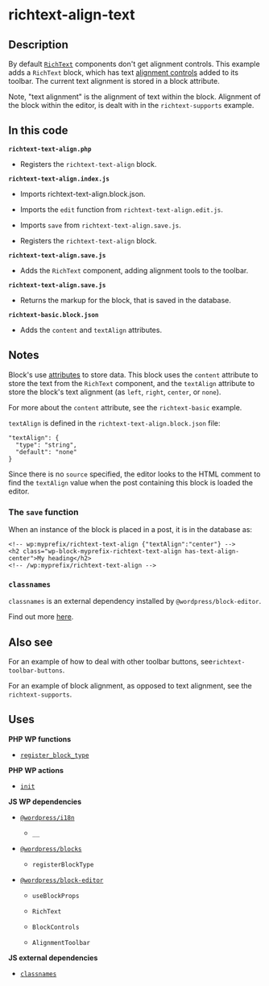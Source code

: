 # richtext-align-text

## Description

By default [`RichText`](https://github.com/WordPress/gutenberg/blob/trunk/packages/block-editor/src/components/rich-text/README.md) components don't get alignment controls. This example adds a `RichText` block, which has text [alignment controls](https://developer.wordpress.org/block-editor/how-to-guides/block-tutorial/block-controls-toolbar-and-sidebar/) added to its toolbar. The current text alignment is stored in a block attribute.

Note, "text alignment" is the alignment of text within the block. Alignment of the block within the editor, is dealt with in the `richtext-supports` example.

## In this code

**`richtext-text-align.php`**

- Registers the `richtext-text-align` block.

**`richtext-text-align.index.js`**

- Imports richtext-text-align.block.json.

- Imports the `edit` function from `richtext-text-align.edit.js`.

- Imports `save` from `richtext-text-align.save.js`.

- Registers the `richtext-text-align` block.

**`richtext-text-align.save.js`**

- Adds the `RichText` component, adding alignment tools to the toolbar.

**`richtext-text-align.save.js`**

- Returns the markup for the block, that is saved in the database.

**`richtext-basic.block.json`**

- Adds the `content` and `textAlign` attributes.

## Notes

Block's use [attributes](https://developer.wordpress.org/block-editor/reference-guides/block-api/block-attributes/) to store data. This block uses the `content` attribute to store the text from the `RichText` component, and the `textAlign` attribute to store the block's text alignment (as `left`, `right`, `center`, or `none`).

For more about the `content` attribute, see the `richtext-basic` example.

`textAlign` is defined in the `richtext-text-align.block.json` file:

```
"textAlign": {
  "type": "string",
  "default": "none"
}
```

Since there is no `source` specified, the editor looks to the HTML comment to find the `textAlign` value when the post containing this block is loaded the editor.

### The `save` function

When an instance of the block is placed in a post, it is in the database as:

```
<!-- wp:myprefix/richtext-text-align {"textAlign":"center"} -->
<h2 class="wp-block-myprefix-richtext-text-align has-text-align-center">My heading</h2>
<!-- /wp:myprefix/richtext-text-align -->
```

### `classnames`

`classnames` is an external dependency installed by `@wordpress/block-editor`.

Find out more [here](https://www.npmjs.com/package/classnames).

## Also see

For an example of how to deal with other toolbar buttons, see`richtext-toolbar-buttons`.

For an example of block alignment, as opposed to text alignment, see the `richtext-supports`.

## Uses

**PHP WP functions**

- [`register_block_type`](https://developer.wordpress.org/reference/functions/register_block_type/)

**PHP WP actions**

- [`init`](https://developer.wordpress.org/reference/hooks/init/)

**JS WP dependencies**

- [`@wordpress/i18n`](https://developer.wordpress.org/block-editor/reference-guides/packages/packages-i18n/)

  - `__`

- [`@wordpress/blocks`](https://developer.wordpress.org/block-editor/reference-guides/packages/packages-blocks/)

  - `registerBlockType`

- [`@wordpress/block-editor`](https://developer.wordpress.org/block-editor/reference-guides/packages/packages-block-editor/)

  - `useBlockProps`

  - `RichText`

  - `BlockControls`

  - `AlignmentToolbar`

**JS external dependencies**

- [`classnames`](https://www.npmjs.com/package/classnames)
